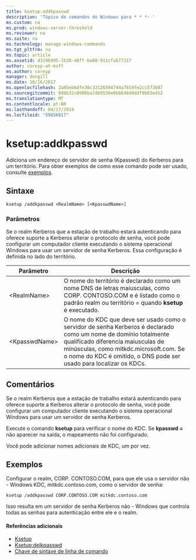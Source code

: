```yaml
---
title: ksetup:addkpasswd
description: 'Tópico de comandos do Windows para * * *- '
ms.custom: na
ms.prod: windows-server-threshold
ms.reviewer: na
ms.suite: na
ms.technology: manage-windows-commands
ms.tgt_pltfrm: na
ms.topic: article
ms.assetid: d3196995-1b38-48ff-ba08-911cfab77317
author: coreyp-at-msft
ms.author: coreyp
manager: dongill
ms.date: 10/16/2017
ms.openlocfilehash: 2a85eb6dfe30c33126504744a7659fe2cc573087
ms.sourcegitcommit: 0d0b32c8986ba7db9536e0b8648d4ddf9b03e452
ms.translationtype: MT
ms.contentlocale: pt-BR
ms.lasthandoff: 04/17/2019
ms.locfileid: "59856817"
---
```

# <a name="ksetupaddkpasswd"></a>ksetup:addkpasswd



Adiciona um endereço de servidor de senha (Kpasswd) do Kerberos para um território. Para obter exemplos de como esse comando pode ser usado, consulte [exemplos](#BKMK_Examples).

## <a name="syntax"></a>Sintaxe

```
ksetup /addkpasswd <RealmName> [<KpasswdName>]
```

### <a name="parameters"></a>Parâmetros

Se o realm Kerberos que a estação de trabalho estará autenticando para oferece suporte a Kerberos alterar o protocolo de senha, você pode configurar um computador cliente executando o sistema operacional Windows para usar um servidor de senha Kerberos. Essa configuração é definida no lado do território.

|Parâmetro|Descrição|
|---------|-----------|
|\<RealmName>|O nome do território é declarado como um nome DNS de letras maiusculas, como CORP. CONTOSO.COM e é listado como o padrão realm ou território = quando **ksetup** é executado.|
|\<KpasswdName>|O nome do KDC que deve ser usado como o servidor de senha Kerberos é declarado como um nome de domínio totalmente qualificado diferencia maiusculas de minúsculas, como mitkdc.microsoft.com. Se o nome do KDC é omitido, o DNS pode ser usado para localizar os KDCs.|

## <a name="remarks"></a>Comentários

Se o realm Kerberos que a estação de trabalho estará autenticando para oferece suporte a Kerberos alterar o protocolo de senha, você pode configurar um computador cliente executando o sistema operacional Windows para usar um servidor de senha Kerberos.

Execute o comando **ksetup** para verificar o nome do KDC. Se **kpasswd =** não aparecer na saída, o mapeamento não foi configurado.

Você pode adicionar nomes adicionais de KDC, um por vez.

## <a name="BKMK_Examples"></a>Exemplos

Configurar o realm, CORP. CONTOSO.COM, para que ele usa o servidor não - Windows KDC, mitkdc.contoso.com, como o servidor de senha:
```
ksetup /addkpasswd CORP.CONTOSO.COM mitkdc.contoso.com
```
Isso resulta em um servidor de senha Kerberos não - Windows que controla todas as senhas para autenticação entre ele e o realm.

#### <a name="additional-references"></a>Referências adicionais

-   [Ksetup](ksetup.md)
-   [Ksetup:delkpasswd](ksetup-delkpasswd.md)
-   [Chave de sintaxe de linha de comando](command-line-syntax-key.md)